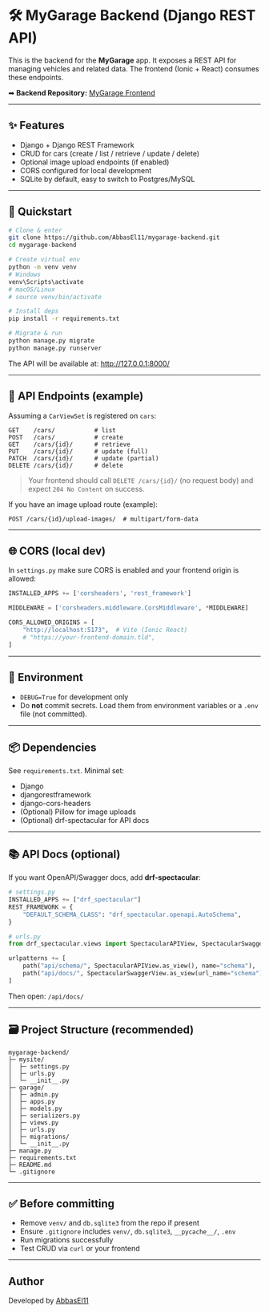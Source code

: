 # 🛠️ MyGarage Backend (Django REST API)

This is the backend for the **MyGarage** app. It exposes a REST API for managing vehicles and related data.
The frontend (Ionic + React) consumes these endpoints.

➡ **Backend Repository:** [MyGarage Frontend](https://github.com/AbbasEl11/mygarage-app) 

---

## ✨ Features

- Django + Django REST Framework
- CRUD for cars (create / list / retrieve / update / delete)
- Optional image upload endpoints (if enabled)
- CORS configured for local development
- SQLite by default, easy to switch to Postgres/MySQL

---

## 🚀 Quickstart

```bash
# Clone & enter
git clone https://github.com/AbbasEl11/mygarage-backend.git
cd mygarage-backend

# Create virtual env
python -m venv venv
# Windows
venv\Scripts\activate
# macOS/Linux
# source venv/bin/activate

# Install deps
pip install -r requirements.txt

# Migrate & run
python manage.py migrate
python manage.py runserver
```

The API will be available at: http://127.0.0.1:8000/

---

## 🔌 API Endpoints (example)

Assuming a `CarViewSet` is registered on `cars`:

```
GET    /cars/           # list
POST   /cars/           # create
GET    /cars/{id}/      # retrieve
PUT    /cars/{id}/      # update (full)
PATCH  /cars/{id}/      # update (partial)
DELETE /cars/{id}/      # delete
```

> Your frontend should call `DELETE /cars/{id}/` (no request body) and expect `204 No Content` on success.

If you have an image upload route (example):
```
POST /cars/{id}/upload-images/  # multipart/form-data
```

---

## 🌐 CORS (local dev)

In `settings.py` make sure CORS is enabled and your frontend origin is allowed:

```python
INSTALLED_APPS += ['corsheaders', 'rest_framework']

MIDDLEWARE = ['corsheaders.middleware.CorsMiddleware', *MIDDLEWARE]

CORS_ALLOWED_ORIGINS = [
    "http://localhost:5173",  # Vite (Ionic React)
    # "https://your-frontend-domain.tld",
]
```

---

## 🧰 Environment

- `DEBUG=True` for development only
- Do **not** commit secrets. Load them from environment variables or a `.env` file (not committed).

---

## 📦 Dependencies

See `requirements.txt`. Minimal set:

- Django
- djangorestframework
- django-cors-headers
- (Optional) Pillow for image uploads
- (Optional) drf-spectacular for API docs

---

## 📚 API Docs (optional)

If you want OpenAPI/Swagger docs, add **drf-spectacular**:

```python
# settings.py
INSTALLED_APPS += ["drf_spectacular"]
REST_FRAMEWORK = {
    "DEFAULT_SCHEMA_CLASS": "drf_spectacular.openapi.AutoSchema",
}
```

```python
# urls.py
from drf_spectacular.views import SpectacularAPIView, SpectacularSwaggerView

urlpatterns += [
    path("api/schema/", SpectacularAPIView.as_view(), name="schema"),
    path("api/docs/", SpectacularSwaggerView.as_view(url_name="schema"), name="swagger-ui"),
]
```

Then open: `/api/docs/`

---

## 🗃️ Project Structure (recommended)

```
mygarage-backend/
├─ mysite/
│  ├─ settings.py
│  ├─ urls.py
│  └─ __init__.py
├─ garage/
│  ├─ admin.py
│  ├─ apps.py
│  ├─ models.py
│  ├─ serializers.py
│  ├─ views.py
│  ├─ urls.py
│  ├─ migrations/
│  └─ __init__.py
├─ manage.py
├─ requirements.txt
├─ README.md
└─ .gitignore
```

---

## ✅ Before committing

- Remove `venv/` and `db.sqlite3` from the repo if present
- Ensure `.gitignore` includes `venv/`, `db.sqlite3`, `__pycache__/`, `.env`
- Run migrations successfully
- Test CRUD via `curl` or your frontend

---

## Author
Developed by [AbbasEl11](https://https://github.com/AbbasEl11)


